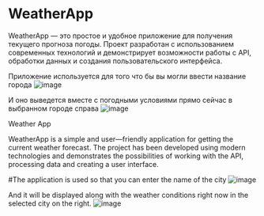 # WeatherApp
WeatherApp — это простое и удобное приложение для получения текущего прогноза погоды. Проект разработан с использованием современных технологий и демонстрирует возможности работы с API, обработки данных и создания пользовательского интерфейса.

Приложение используется для того что бы вы могли ввести название города 
![image](https://user-images.githubusercontent.com/102300548/174278165-9e54373c-625b-4029-9fc4-f1af9d48563b.png)

И оно выведется вместе с погодными условиями прямо сейчас в выбранном городе справа 
![image](https://user-images.githubusercontent.com/102300548/174278358-cd232982-44b1-496c-8bbf-6e3cfbd51013.png)






Weather App

WeatherApp is a simple and user—friendly application for getting the current weather forecast. The project has been developed using modern technologies and demonstrates the possibilities of working with the API, processing data and creating a user interface.

#The application is used so that you can enter the name of the city
![image](https://user-images.githubusercontent.com/102300548/174278165-9e54373c-625b-4029-9fc4-f1af9d48563b.png)

And it will be displayed along with the weather conditions right now in the selected city on the right.
![image](https://user-images.githubusercontent.com/102300548/174278358-cd232982-44b1-496c-8bbf-6e3cfbd51013.png)
